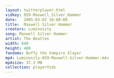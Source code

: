 ```yaml
---
layout: twitterplayer.html
vidkey: 059-Maxwell_Silver_Hammer
date:   2005-03-02 10:00:00
title:  Maxwell Silver Hammer
creators: Luminosity
song: Maxwell Silver Hammer
artist: The Beatles
width: 640
height: 480
fandoms: Buffy the Vampire Slayer
mp4: Luminosity-059-Maxwell-Silver-Hammer.m4v
mp4size: 37.3 MB
collection: playerVids
---
```


  <div>
  
  </div>
  